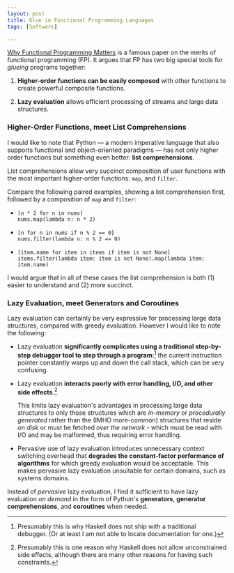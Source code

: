 ```yaml
---
layout: post
title: Glue in Functional Programming Languages
tags: [Software]

---
```


[Why Functional Programming Matters] is a famous paper on the merits of functional programming&nbsp;(FP). It argues that FP has two big special tools for *glueing* programs together:

1. **Higher-order functions can be easily composed** with other functions to create powerful composite functions.

2. **Lazy evaluation** allows efficient processing of streams and large data structures.

[Why Functional Programming Matters]: http://www.cse.chalmers.se/~rjmh/Papers/whyfp.html

### Higher-Order Functions, meet List Comprehensions

I would like to note that Python — a modern imperative language that also supports functional and object-oriented paradigms — has not only higher order functions but something even better: **list&nbsp;comprehensions**.

List comprehensions allow very succinct composition of user functions with the most important higher-order functions: `map`, and `filter`.

Compare the following paired examples, showing a list comprehension first, followed by a composition of `map` and `filter`:

* `[n * 2 for n in nums]`  
  `nums.map(lambda n: n * 2)`

* `[n for n in nums if n % 2 == 0]`  
  `nums.filter(lambda n: n % 2 == 0)`

* `[item.name for item in items if item is not None]`  
  `items.filter(lambda item: item is not None).map(lambda item: item.name)`

I would argue that in all of these cases the list comprehension is both (1) easier to understand and (2)&nbsp;more succinct.

### Lazy Evaluation, meet Generators and Coroutines

Lazy evaluation can certainly be very expressive for processing large data structures, compared with greedy evaluation. However I would like to note the following:

* Lazy evaluation **significantly complicates using a traditional step-by-step debugger tool to step through a program**:[^haskell-debugger] the current instruction pointer constantly warps up and down the call stack, which can be very confusing.

* Lazy evaluation **interacts poorly with error handling, I/O, and other side effects**.[^haskell-effects]
  
  This limits lazy evaluation's advantages in processing large data structures to only those structures which are *in-memory* or *procedurally generated* rather than the (IMHO more-common) structures that reside *on disk* or must be fetched *over the network* - which must be read with I/O and may be malformed, thus requiring error handling.

* Pervasive use of lazy evaluation introduces unnecessary context switching overhead that **degrades the constant-factor performance of algorithms** for which greedy evaluation would be acceptable. This makes pervasive lazy evaluation unsuitable for certain domains, such as systems domains.

Instead of *pervasive* lazy evaluation, I find it sufficient to have lazy evaluation *on demand* in the form of Python's **generators**, **generator comprehensions**, and **coroutines** when needed.

[^haskell-debugger]: Presumably this is why Haskell does not ship with a traditional debugger. (Or at least I am not able to locate documentation for one.)

[^haskell-effects]: Presumably this is one reason why Haskell does not allow unconstrained side effects, although there are many other reasons for having such constraints.
